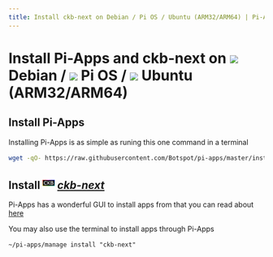 ```yaml
---
title: Install ckb-next on Debian / Pi OS / Ubuntu (ARM32/ARM64) | Pi-Apps
---
```

# Install Pi-Apps and ckb-next on <img src=https://www.vectorlogo.zone/logos/debian/debian-icon.svg height=20 /> Debian / <img src=https://www.vectorlogo.zone/logos/raspberrypi/raspberrypi-icon.svg height=20 /> Pi OS / <img src=https://www.vectorlogo.zone/logos/ubuntu/ubuntu-icon.svg height=20 /> Ubuntu (ARM32/ARM64)
## Install Pi-Apps

Installing Pi-Apps is as simple as runing this one command in a terminal
```bash
wget -qO- https://raw.githubusercontent.com/Botspot/pi-apps/master/install | bash
```
## Install <img src="/img/app-icons/ckb-next/icon-64.png" height=24> ***[ckb-next](https://github.com/Botspot/pi-apps/tree/master/apps/ckb-next)***
Pi-Apps has a wonderful GUI to install apps from that you can read about [here](/wiki/getting-started/running-pi-apps/)
        
You may also use the terminal to install apps through Pi-Apps
```
~/pi-apps/manage install "ckb-next"
```

